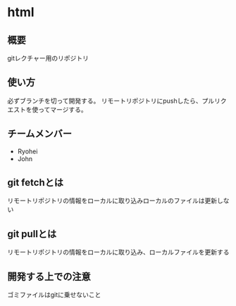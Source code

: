 # html

## 概要
gitレクチャー用のリポジトリ

## 使い方
必ずブランチを切って開発する。
リモートリポジトリにpushしたら、プルリクエストを使ってマージする。

## チームメンバー
* Ryohei
* John

## git fetchとは
リモートリポジトリの情報をローカルに取り込みローカルのファイルは更新しない

## git pullとは
リモートリポジトリの情報をローカルに取り込み、ローカルファイルを更新する

## 開発する上での注意
ゴミファイルはgitに乗せないこと